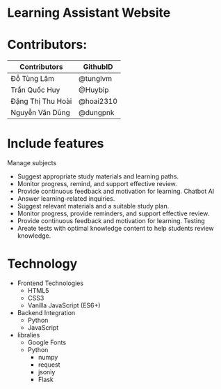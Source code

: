 # Learning Assistant Website

# Contributors:

| Contributors         | GithubID       |
|----------------------|----------------|
| Đỗ Tùng Lâm          | @tunglvm       |
| Trần Quốc Huy        | @Huybip        |
| Đặng Thị Thu Hoài    | @hoai2310      |
| Nguyễn Văn Dũng      | @dungpnk       |


# Include features
 Manage subjects
- Suggest appropriate study materials and learning paths.
- Monitor progress, remind, and support effective review.
- Provide continuous feedback and motivation for learning.
 Chatbot AI
- Answer learning-related inquiries.
- Suggest relevant materials and a suitable study plan.
- Monitor progress, provide reminders, and support effective review.
- Provide continuous feedback and motivation for learning.
 Testing
- Areate tests with optimal knowledge content to help students review knowledge.

# Technology
- Frontend Technologies
   + HTML5
   + CSS3
   + Vanilla JavaScript (ES6+)
- Backend Integration
   + Python
   + JavaScript
- libralies
  + Google Fonts
  + Python
    + numpy
    + request
    + jsonìy
    + Flask
